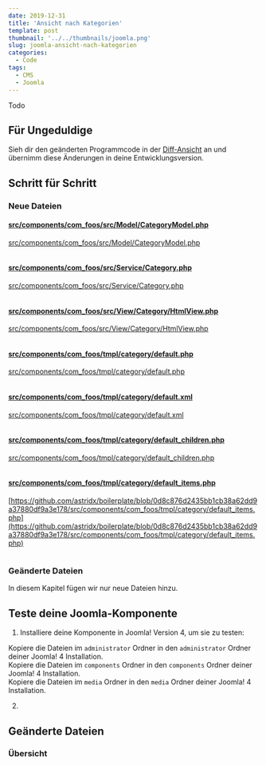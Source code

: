 ```yaml
---
date: 2019-12-31
title: 'Ansicht nach Kategorien'
template: post
thumbnail: '../../thumbnails/joomla.png'
slug: joomla-ansicht-nach-kategorien
categories:
  - Code
tags:
  - CMS
  - Joomla
---
```


Todo

## Für Ungeduldige

Sieh dir den geänderten Programmcode in der [Diff-Ansicht](https://github.com/astridx/boilerplate/compare/t25...t26) an und übernimm diese Änderungen in deine Entwicklungsversion.


## Schritt für Schritt

### Neue Dateien

#### [src/components/com_foos/src/Model/CategoryModel.php](https://github.com/astridx/boilerplate/compare/t25...t26#diff-71b6dccdcef138d4aabf575d418deb76)

[src/components/com_foos/src/Model/CategoryModel.php](https://github.com/astridx/boilerplate/blob/0d8c876d2435bb1cb38a62dd9a37880df9a3e178/src/components/com_foos/src/Model/CategoryModel.php)

```php

```

#### [src/components/com_foos/src/Service/Category.php](https://github.com/astridx/boilerplate/compare/t25...t26#diff-931af94e5b12bab015c84906dc961848)

[src/components/com_foos/src/Service/Category.php](https://github.com/astridx/boilerplate/blob/0d8c876d2435bb1cb38a62dd9a37880df9a3e178/src/components/com_foos/src/Service/Category.php)

```php

```

#### [src/components/com_foos/src/View/Category/HtmlView.php](https://github.com/astridx/boilerplate/compare/t25...t26#diff-d5d0bc03614ed16454bf9941dc8ebd7a)

[src/components/com_foos/src/View/Category/HtmlView.php](https://github.com/astridx/boilerplate/blob/0d8c876d2435bb1cb38a62dd9a37880df9a3e178/src/components/com_foos/src/View/Category/HtmlView.php)

```php

```

#### [src/components/com_foos/tmpl/category/default.php](https://github.com/astridx/boilerplate/compare/t25...t26#diff-3ab5c99a856218c1f3a99d1a70c97dd5)

[src/components/com_foos/tmpl/category/default.php](https://github.com/astridx/boilerplate/blob/0d8c876d2435bb1cb38a62dd9a37880df9a3e178/src/components/com_foos/tmpl/category/default.php)

```php

```

#### [src/components/com_foos/tmpl/category/default.xml](https://github.com/astridx/boilerplate/compare/t25...t26#diff-3e8d54f4dcfed8bbd899db937bdf3c29)

[src/components/com_foos/tmpl/category/default.xml](https://github.com/astridx/boilerplate/blob/0d8c876d2435bb1cb38a62dd9a37880df9a3e178/src/components/com_foos/tmpl/category/default.xml)

```xml

```

#### [src/components/com_foos/tmpl/category/default_children.php](https://github.com/astridx/boilerplate/compare/t25...t26#diff-ccb4d571461af855696626098ba23845)

[src/components/com_foos/tmpl/category/default_children.php](https://github.com/astridx/boilerplate/blob/0d8c876d2435bb1cb38a62dd9a37880df9a3e178/src/components/com_foos/tmpl/category/default_children.php)

```php

```

#### [src/components/com_foos/tmpl/category/default_items.php](https://github.com/astridx/boilerplate/compare/t25...t26#diff-d08d72ea3e911a67f9ce50b0e543a953)

[https://github.com/astridx/boilerplate/blob/0d8c876d2435bb1cb38a62dd9a37880df9a3e178/src/components/com_foos/tmpl/category/default_items.php](https://github.com/astridx/boilerplate/blob/0d8c876d2435bb1cb38a62dd9a37880df9a3e178/src/components/com_foos/tmpl/category/default_items.php)

```php

```

### Geänderte Dateien

In diesem Kapitel fügen wir nur neue Dateien hinzu.

## Teste deine Joomla-Komponente

1. Installiere deine Komponente in Joomla! Version 4, um sie zu testen:

Kopiere die Dateien im `administrator` Ordner in den `administrator` Ordner deiner Joomla! 4 Installation.  
Kopiere die Dateien im `components` Ordner in den `components` Ordner deiner Joomla! 4 Installation.  
Kopiere die Dateien im `media` Ordner in den `media` Ordner deiner Joomla! 4 Installation.

2.

## Geänderte Dateien

### Übersicht
